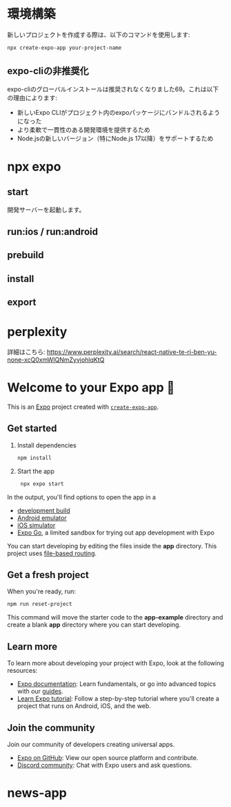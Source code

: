 # 環境構築

新しいプロジェクトを作成する際は、以下のコマンドを使用します:

```bash
npx create-expo-app your-project-name
```

## expo-cliの非推奨化
expo-cliのグローバルインストールは推奨されなくなりました69。これは以下の理由によります:
- 新しいExpo CLIがプロジェクト内のexpoパッケージにバンドルされるようになった
- より柔軟で一貫性のある開発環境を提供するため
- Node.jsの新しいバージョン（特にNode.js 17以降）をサポートするため

# npx expo <command>

## start
開発サーバーを起動します。

## run:ios / run:android

## prebuild

## install

## export

# perplexity
詳細はこちら: 
https://www.perplexity.ai/search/react-native-te-ri-ben-yu-none-xcQ0xmWlQNmZyvjohlqKtQ



# Welcome to your Expo app 👋

This is an [Expo](https://expo.dev) project created with [`create-expo-app`](https://www.npmjs.com/package/create-expo-app).

## Get started

1. Install dependencies

   ```bash
   npm install
   ```

2. Start the app

   ```bash
    npx expo start
   ```

In the output, you'll find options to open the app in a

- [development build](https://docs.expo.dev/develop/development-builds/introduction/)
- [Android emulator](https://docs.expo.dev/workflow/android-studio-emulator/)
- [iOS simulator](https://docs.expo.dev/workflow/ios-simulator/)
- [Expo Go](https://expo.dev/go), a limited sandbox for trying out app development with Expo

You can start developing by editing the files inside the **app** directory. This project uses [file-based routing](https://docs.expo.dev/router/introduction).

## Get a fresh project

When you're ready, run:

```bash
npm run reset-project
```

This command will move the starter code to the **app-example** directory and create a blank **app** directory where you can start developing.

## Learn more

To learn more about developing your project with Expo, look at the following resources:

- [Expo documentation](https://docs.expo.dev/): Learn fundamentals, or go into advanced topics with our [guides](https://docs.expo.dev/guides).
- [Learn Expo tutorial](https://docs.expo.dev/tutorial/introduction/): Follow a step-by-step tutorial where you'll create a project that runs on Android, iOS, and the web.

## Join the community

Join our community of developers creating universal apps.

- [Expo on GitHub](https://github.com/expo/expo): View our open source platform and contribute.
- [Discord community](https://chat.expo.dev): Chat with Expo users and ask questions.
# news-app

